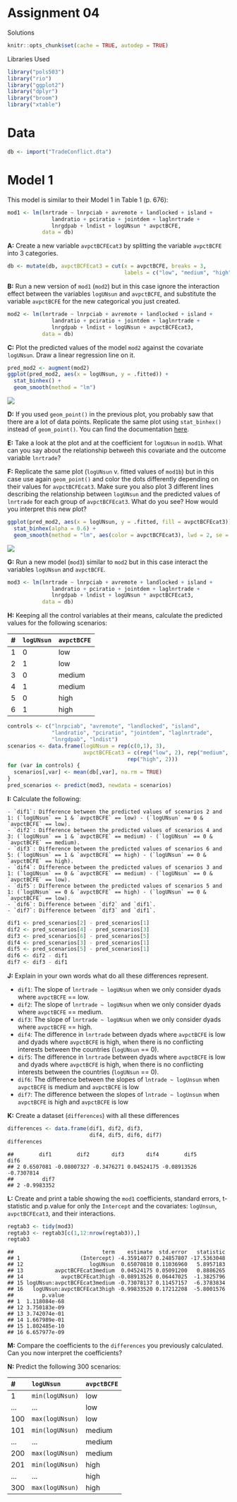 # Assignment 04
Solutions  


```r
knitr::opts_chunk$set(cache = TRUE, autodep = TRUE)
```

Libraries Used

```r
library("pols503")
library("rio")
library("ggplot2")
library("dplyr")
library("broom")
library("xtable")
```

# Data


```r
db <- import("TradeConflict.dta")
```

# Model 1

This model is similar to their Model 1 in Table 1 (p. 676):

```r
mod1 <- lm(lnrtrade ~ lnrpciab + avremote + landlocked + island + 
              landratio + pciratio + jointdem + laglnrtrade +
              lnrgdpab + lndist + logUNsun * avpctBCFE, 
           data = db)
```

**A:** Create a new variable `avpctBCFEcat3` by splitting the variable `avpctBCFE` into 3 categories. 


```r
db <- mutate(db, avpctBCFEcat3 = cut(x = avpctBCFE, breaks = 3, 
                                     labels = c("low", "medium", "high")))
```

**B:** Run a new version of `mod1` (`mod2`) but in this case ignore the interaction effect between the variables `logUNsun` and `avpctBCFE`, and substitute the variable `avpctBCFE` for the new categorical you just created.


```r
mod2 <- lm(lnrtrade ~ lnrpciab + avremote + landlocked + island + 
              landratio + pciratio + jointdem + laglnrtrade +
              lnrgdpab + lndist + logUNsun + avpctBCFEcat3, 
           data = db)
```

**C:** Plot the predicted values of the model `mod2` against the covariate `logUNsun`. Draw a linear regression line on it.


```r
pred_mod2 <- augment(mod2)
ggplot(pred_mod2, aes(x = logUNsun, y = .fitted)) + 
  stat_binhex() +
  geom_smooth(method = "lm")
```

![](solution_files/figure-html/unnamed-chunk-7-1.png)

**D:** If you used `geom_point()` in the previous plot, you probably saw that there are a lot of data points. Replicate the same plot using `stat_binhex()` instead of `geom_point()`. You can find the documentation [here](http://docs.ggplot2.org/0.9.3/stat_binhex.html).



**E:** Take a look at the plot and at the coefficient for `logUNsun` in `mod1b`. What can you say about the relationship betweeh this covariate and the outcome variable `lnrtrade`?

**F:** Replicate the same plot (`logUNsun` v. fitted values of `mod1b`) but in this case use again `geom_point()` and color the dots differently depending on their values for `avpctBCFEcat3`. Make sure you also plot 3 different lines describing the relationship between `logUNsun` and the predicted values of `lnrtrade` for each group of `avpctBCFEcat3`. What do you see? How would you interpret this new plot?


```r
ggplot(pred_mod2, aes(x = logUNsun, y = .fitted, fill = avpctBCFEcat3)) + 
  stat_binhex(alpha = 0.6) +
  geom_smooth(method = "lm", aes(color = avpctBCFEcat3), lwd = 2, se = FALSE)
```

![](solution_files/figure-html/unnamed-chunk-8-1.png)

**G:** Run a new model (`mod3`) similar to `mod2` but in this case interact the variables `logUNsun` and `avpctBCFE`.


```r
mod3 <- lm(lnrtrade ~ lnrpciab + avremote + landlocked + island + 
              landratio + pciratio + jointdem + laglnrtrade +
              lnrgdpab + lndist + logUNsun * avpctBCFEcat3, 
           data = db)
```

**H:** Keeping all the control variables at their means, calculate the predicted values for the following scenarios:

| # | `logUNsun`     |     `avpctBCFE` |
|:----|:---------|:-------|
| 1 | 0     | low |
| 2 | 1     | low |
| 3 | 0     | medium |
| 4 | 1     | medium |
| 5 | 0     | high |
| 6 | 1     | high |



```r
controls <- c("lnrpciab", "avremote", "landlocked", "island", 
              "landratio", "pciratio", "jointdem", "laglnrtrade",
              "lnrgdpab", "lndist")
scenarios <- data.frame(logUNsun = rep(c(0,1), 3),
                        avpctBCFEcat3 = c(rep("low", 2), rep("medium", 2),
                                      rep("high", 2)))
for (var in controls) {
  scenarios[,var] <- mean(db[,var], na.rm = TRUE)
}
pred_scenarios <- predict(mod3, newdata = scenarios)
```

**I:** Calculate the following:

    - `dif1`: Difference between the predicted values of scenarios 2 and 1: (`logUNsun` == 1 & `avpctBCFE` == low) - (`logUNsun` == 0 & `avpctBCFE` == low).
    - `dif2`: Difference between the predicted values of scenarios 4 and 3: (`logUNsun` == 1 & `avpctBCFE` == medium) - (`logUNsun` == 0 & `avpctBCFE` == medium).
    - `dif3`: Difference between the predicted values of scenarios 6 and 5: (`logUNsun` == 1 & `avpctBCFE` == high) - (`logUNsun` == 0 & `avpctBCFE` == high).
    - `dif4`: Difference between the predicted values of scenarios 3 and 1: (`logUNsun` == 0 & `avpctBCFE` == medium) - (`logUNsun` == 0 & `avpctBCFE` == low).
    - `dif5`: Difference between the predicted values of scenarios 5 and 1: (`logUNsun` == 0 & `avpctBCFE` == high) - (`logUNsun` == 0 & `avpctBCFE` == low).
    - `dif6`: Difference between `dif2` and `dif1`.
    - `dif7`: Difference between `dif3` and `dif1`.
    

```r
dif1 <- pred_scenarios[2] - pred_scenarios[1]
dif2 <- pred_scenarios[4] - pred_scenarios[3]
dif3 <- pred_scenarios[6] - pred_scenarios[5]
dif4 <- pred_scenarios[3] - pred_scenarios[1]
dif5 <- pred_scenarios[5] - pred_scenarios[1]
dif6 <- dif2 - dif1
dif7 <- dif3 - dif1
```
 
**J:** Explain in your own words what do all these differences represent.

  - `dif1`: The slope of `lnrtrade ~ logUNsun` when we only consider dyads where `avpctBCFE` == low.
  - `dif2`: The slope of `lnrtrade ~ logUNsun` when we only consider dyads where `avpctBCFE` == medium.
  - `dif3`: The slope of `lnrtrade ~ logUNsun` when we only consider dyads where `avpctBCFE` == high.
  - `dif4`: The difference in `lnrtrade` between dyads where `avpctBCFE` is low and dyads where `avpctBCFE` is high, when there is no conflicting interests between the countries (`logUNsun` == 0).
  - `dif5`: The difference in `lnrtrade` between dyads where `avpctBCFE` is low and dyads where `avpctBCFE` is high, when there is no conflicting interests between the countries (`logUNsun` == 0).
  - `dif6`: The difference between the slopes of `lntrade ~ logUnsun` when `avpctBCFE` is medium and `avpctBCFE` is low 
  - `dif7`: The difference between the slopes of `lntrade ~ logUnsun` when `avpctBCFE` is high and `avpctBCFE` is low 
  
**K:** Create a dataset (`differences`) with all these differences


```r
differences <- data.frame(dif1, dif2, dif3, 
                          dif4, dif5, dif6, dif7)
differences
```

```
##        dif1        dif2       dif3       dif4        dif5       dif6
## 2 0.6507081 -0.08007327 -0.3476271 0.04524175 -0.08913526 -0.7307814
##         dif7
## 2 -0.9983352
```

**L:** Create and print a table showing the `mod1` coefficients, standard errors, t-statistic and p.value for only the `Intercept` and the covariates: `logUnsun`, `avpctBCFEcat3`, and their interactions. 



```r
regtab3 <- tidy(mod3)
regtab3 <- regtab3[c(1,12:nrow(regtab3)),]
regtab3
```

```
##                            term    estimate  std.error   statistic
## 1                   (Intercept) -4.35914077 0.24857807 -17.5363048
## 12                     logUNsun  0.65070810 0.11036960   5.8957183
## 13          avpctBCFEcat3medium  0.04524175 0.05091200   0.8886265
## 14            avpctBCFEcat3high -0.08913526 0.06447025  -1.3825796
## 15 logUNsun:avpctBCFEcat3medium -0.73078137 0.11457157  -6.3783834
## 16   logUNsun:avpctBCFEcat3high -0.99833520 0.17212208  -5.8001576
##         p.value
## 1  1.118084e-68
## 12 3.750183e-09
## 13 3.742074e-01
## 14 1.667989e-01
## 15 1.802485e-10
## 16 6.657977e-09
```

**M:** Compare the coefficients to the `differences` you previously calculated. Can you now interpret the coefficients?

**N:** Predict the following 300 scenarios:

| # | `logUNsun`     |     `avpctBCFE` |
|:----|:---------|:-------|
| 1 |`min(logUNsun)`     | low |
| ... | ...     | low |
| 100 | `max(logUNsun)`     | low |
| 101 |`min(logUNsun)`     | medium |
| ... | ...     | medium |
| 200 | `max(logUNsun)`     | medium |
| 201 |`min(logUNsun)`     | high |
| ... | ...     | high |
| 300 | `max(logUNsun)`     | high |


